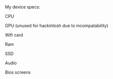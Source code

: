 My device specs:

CPU

GPU 
(unused for hackintosh due to incompatability)

Wifi card

Ram

SSD

Audio

Bios screens
